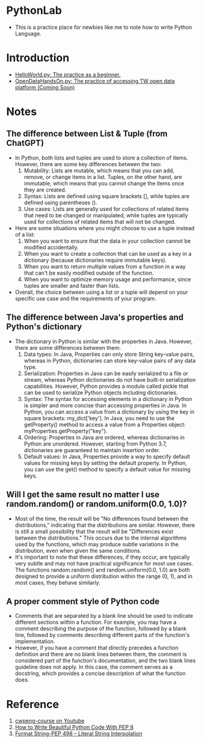 # PythonLab
- This is a practice place for newbies like me to note how to write Python Language.

# Introduction
- [HelloWorld.py: The practice as a beginner.](https://github.com/sporch08/PythonLab/blob/main/HelloWorld.py)
- [OpenDataHandsOn.py: The practice of accessing TW open data platform (Coming Soon)](https://github.com/sporch08/PythonLab/)

# Notes
## The difference between List & Tuple (from ChatGPT)
- In Python, both lists and tuples are used to store a collection of items. However, there are some key differences between the two:
  1. Mutability: Lists are mutable, which means that you can add, remove, or change items in a list. Tuples, on the other hand, are immutable, which means that you cannot change the items once they are created.
  2. Syntax: Lists are defined using square brackets [], while tuples are defined using parentheses ().
  3. Use cases: Lists are generally used for collections of related items that need to be changed or manipulated, while tuples are typically used for collections of related items that will not be changed.
- Here are some situations where you might choose to use a tuple instead of a list:
  1. When you want to ensure that the data in your collection cannot be modified accidentally.
  2. When you want to create a collection that can be used as a key in a dictionary (because dictionaries require immutable keys).
  3. When you want to return multiple values from a function in a way that can't be easily modified outside of the function.
  4. When you want to optimize memory usage and performance, since tuples are smaller and faster than lists.
- Overall, the choice between using a list or a tuple will depend on your specific use case and the requirements of your program.    

## The difference between Java's properties and Python's dictionary
- The dictionary in Python is similar with the properties in Java. However, there are some differences between them:
  1. Data types: In Java, Properties can only store String key-value pairs, whereas in Python, dictionaries can store key-value pairs of any data type.
  2. Serialization: Properties in Java can be easily serialized to a file or stream, whereas Python dictionaries do not have built-in serialization capabilities. However, Python provides a module called pickle that can be used to serialize Python objects including dictionaries.
  3. Syntax: The syntax for accessing elements in a dictionary in Python is simpler and more concise than accessing properties in Java. In Python, you can access a value from a dictionary by using the key in square brackets: my_dict['key']. In Java, you need to use the getProperty() method to access a value from a Properties object: myProperties.getProperty("key").
  4. Ordering: Properties in Java are ordered, whereas dictionaries in Python are unordered. However, starting from Python 3.7, dictionaries are guaranteed to maintain insertion order.
  5. Default values: In Java, Properties provide a way to specify default values for missing keys by setting the default property. In Python, you can use the get() method to specify a default value for missing keys.    

## Will I get the same result no matter I use random.random() or random.uniform(0.0, 1.0)?
- Most of the time, the result will be "No differences found between the distributions," indicating that the distributions are similar. However, there is still a small possibility that the result will be "Differences exist between the distributions." This occurs due to the internal algorithms used by the functions, which may produce subtle variations in the distribution, even when given the same conditions.
- It's important to note that these differences, if they occur, are typically very subtle and may not have practical significance for most use cases. The functions random.random() and random.uniform(0.0, 1.0) are both designed to provide a uniform distribution within the range (0, 1), and in most cases, they behave similarly.


## A proper comment style of Python code
- Comments that are separated by a blank line should be used to indicate different sections within a function. For example, you may have a comment describing the purpose of the function, followed by a blank line, followed by comments describing different parts of the function's implementation.
- However, if you have a comment that directly precedes a function definition and there are no blank lines between them, the comment is considered part of the function's documentation, and the two blank lines guideline does not apply. In this case, the comment serves as a docstring, which provides a concise description of what the function does.

# Reference
1. [cwpeng-course on Youtube](https://www.youtube.com/watch?v=wqRlKVRUV_k&list=PL-g0fdC5RMboYEyt6QS2iLb_1m7QcgfHk)
2. [How to Write Beautiful Python Code With PEP 8](https://realpython.com/python-pep8/)
3. [Format String-PEP 498 – Literal String Interpolation](https://peps.python.org/pep-0498/)
